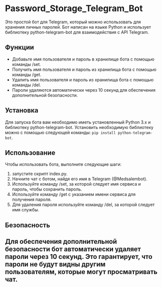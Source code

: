 # Password_Storage_Telegram_Bot

Это простой бот для Telegram, который можно использовать для хранения личных паролей. Бот написан на языке Python и использует библиотеку python-telegram-bot для взаимодействия с API Telegram.

## Функции
- Добавьте имя пользователя и пароль в хранилище бота с помощью команды /set.
- Получить имя пользователя и пароль из хранилища бота с помощью команды /get.
- Удалить имя пользователя и пароль из хранилища бота с помощью команды /del.
- Пароли удаляются автоматически через 10 секунд для обеспечения дополнительной безопасности.

## Установка
Для запуска бота вам необходимо иметь установленный Python 3.x и библиотеку python-telegram-bot. Установить необходимую библиотеку можно с помощью следующей команды:
`pip install python-telegram-bot`.

## Использование
Чтобы использовать бота, выполните следующие шаги:

1. запустите скрипт index.py.
2. Начните чат с ботом, найдя его имя в Telegram (@Medsalembot).
3. Используйте команду /set, за которой следует имя сервиса и пароль, чтобы сохранить пароль.
4. Используйте команду /get с указанием имени сервиса для получения пароля.
5. Для удаления пароля используйте команду /del, за которой следует имя службы. 

## Безопасность

Для обеспечения дополнительной безопасности бот автоматически удаляет пароли через 10 секунд. Это гарантирует, что пароли не будут видны другим пользователям, которые могут просматривать чат.
--
